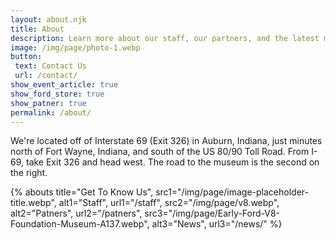 ```yaml
---
layout: about.njk
title: About
description: Learn more about our staff, our partners, and the latest museum news.
image: /img/page/photo-1.webp
button: 
 text: Contact Us
 url: /contact/
show_event_article: true
show_ford_store: true
show_patner: true
permalink: /about/
---
```


We're located off of Interstate 69 (Exit 326) in Auburn, Indiana, just minutes north of Fort Wayne, Indiana, and south of the US 80/90 Toll Road. From I-69, take Exit 326 and head west. The road to the museum is the second on the right.

{% abouts 
  title="Get To Know Us",
  src1="/img/page/image-placeholder-title.webp",
  alt1="Staff",
  url1="/staff",
  src2="/img/page/v8.webp",
  alt2="Patners",
  url2="/patners",
  src3="/img/page/Early-Ford-V8-Foundation-Museum-A137.webp",
  alt3="News",
  url3="/news/"
%}

